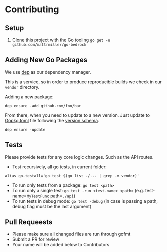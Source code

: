 # Contributing

## Setup
1. Clone this project with the Go tooling
`go get -u github.com/mattrmiller/go-bedrock`

## Adding New Go Packages
We use [dep](https://github.com/golang/dep/) as our dependency manager.

This is a service, so in order to produce reproducible builds we check in our `vendor` directory.

Adding a new package:
```
dep ensure -add github.com/foo/bar
```

From there, when you need to update to a new version. Just update to [Gopkg.toml](./Gopkg.toml) file following the [version schema](https://github.com/golang/dep/blob/master/docs/Gopkg.toml.md).
```
dep ensure -update
```

## Tests
Please provide tests for any core logic changes. Such as the API routes.

* Test recursively, all go tests, in current folder:
```
alias go-testall='go test $(go list ./... | grep -v vendor)'
```
* To run only tests from a package: `go test <path>`
* To run only a single test: `go test -run <test-name> <path>` (e.g. test-name=`MyTestFunc` path=`./api`)
* To run tests in debug mode: `go test -debug` (in case is passing a path, debug flag must be the last argument)

## Pull Requeests
- Please make sure all changed files are run through gofmt
- Submit a PR for review
- Your name will be added below to Contributors
